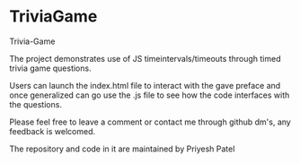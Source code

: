 # TriviaGame
Trivia-Game

The project demonstrates use of JS timeintervals/timeouts through timed trivia game questions.

Users can launch the index.html file to interact with the gave preface and once generalized can go use the .js file to see how the code interfaces with the questions.

Please feel free to leave a comment or contact me through github dm's, any feedback is welcomed.

The repository and code in it are maintained by Priyesh Patel